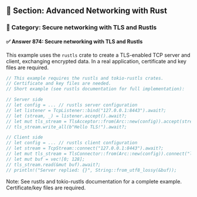 ## 📘 Section: Advanced Networking with Rust
### 🔹 Category: Secure networking with TLS and Rustls
#### ✅ Answer 874: Secure networking with TLS and Rustls

This example uses the `rustls` crate to create a TLS-enabled TCP server and client, exchanging encrypted data. In a real application, certificate and key files are required.

```rust
// This example requires the rustls and tokio-rustls crates.
// Certificate and key files are needed.
// Short example (see rustls documentation for full implementation):

// Server side
// let config = ... // rustls server configuration
// let listener = TcpListener::bind("127.0.0.1:8443").await?;
// let (stream, _) = listener.accept().await?;
// let mut tls_stream = TlsAcceptor::from(Arc::new(config)).accept(stream).await?;
// tls_stream.write_all(b"Hello TLS!").await?;

// Client side
// let config = ... // rustls client configuration
// let stream = TcpStream::connect("127.0.0.1:8443").await?;
// let mut tls_stream = TlsConnector::from(Arc::new(config)).connect("localhost", stream).await?;
// let mut buf = vec![0; 128];
// tls_stream.read(&mut buf).await?;
// println!("Server replied: {}", String::from_utf8_lossy(&buf));
```
Note: See rustls and tokio-rustls documentation for a complete example. Certificate/key files are required.
